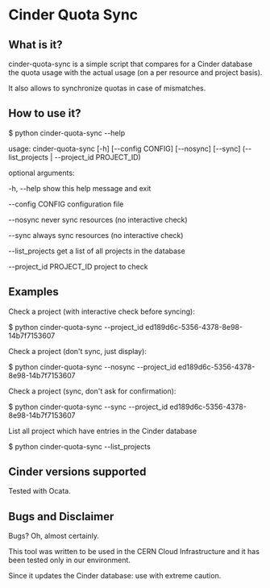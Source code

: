 Cinder Quota Sync
=================

What is it?
-----------
cinder-quota-sync is a simple script that compares for a Cinder database
the quota usage with the actual usage (on a per resource and project basis).

It also allows to synchronize quotas in case of mismatches.


How to use it?
--------------

$ python cinder-quota-sync --help

usage: cinder-quota-sync [-h] [--config CONFIG] [--nosync] [--sync]
                         (--list_projects | --project_id PROJECT_ID)

optional arguments:

  -h, --help            show this help message and exit

  --config CONFIG       configuration file

  --nosync              never sync resources (no interactive check)

  --sync                always sync resources (no interactive check)

  --list_projects       get a list of all projects in the database

  --project_id PROJECT_ID
                        project to check


Examples
--------

Check a project (with interactive check before syncing):

$ python cinder-quota-sync --project_id ed189d6c-5356-4378-8e98-14b7f7153607

Check a project (don't sync, just display):

$ python cinder-quota-sync --nosync --project_id ed189d6c-5356-4378-8e98-14b7f7153607

Check a project (sync, don't ask for confirmation):

$ python cinder-quota-sync --sync --project_id ed189d6c-5356-4378-8e98-14b7f7153607

List all project which have entries in the Cinder database

$ python cinder-quota-sync --list_projects


Cinder versions supported
-------------------------

Tested with Ocata.


Bugs and Disclaimer
-------------------
Bugs? Oh, almost certainly.

This tool was written to be used in the CERN Cloud Infrastructure and
it has been tested only in our environment.

Since it updates the Cinder database: use with extreme caution.
